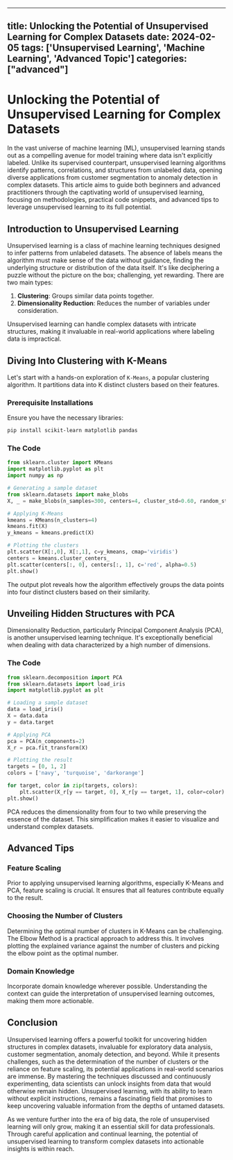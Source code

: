 
---
title: Unlocking the Potential of Unsupervised Learning for Complex Datasets
date: 2024-02-05
tags: ['Unsupervised Learning', 'Machine Learning', 'Advanced Topic']
categories: ["advanced"]
---


# Unlocking the Potential of Unsupervised Learning for Complex Datasets

In the vast universe of machine learning (ML), unsupervised learning stands out as a compelling avenue for model training where data isn't explicitly labeled. Unlike its supervised counterpart, unsupervised learning algorithms identify patterns, correlations, and structures from unlabeled data, opening diverse applications from customer segmentation to anomaly detection in complex datasets. This article aims to guide both beginners and advanced practitioners through the captivating world of unsupervised learning, focusing on methodologies, practical code snippets, and advanced tips to leverage unsupervised learning to its full potential.

## Introduction to Unsupervised Learning

Unsupervised learning is a class of machine learning techniques designed to infer patterns from unlabeled datasets. The absence of labels means the algorithm must make sense of the data without guidance, finding the underlying structure or distribution of the data itself. It's like deciphering a puzzle without the picture on the box; challenging, yet rewarding. There are two main types:

1. **Clustering**: Groups similar data points together.
2. **Dimensionality Reduction**: Reduces the number of variables under consideration.

Unsupervised learning can handle complex datasets with intricate structures, making it invaluable in real-world applications where labeling data is impractical.

## Diving Into Clustering with K-Means

Let's start with a hands-on exploration of `K-Means`, a popular clustering algorithm. It partitions data into K distinct clusters based on their features.

### Prerequisite Installations

Ensure you have the necessary libraries:

```bash
pip install scikit-learn matplotlib pandas
```

### The Code

```python
from sklearn.cluster import KMeans
import matplotlib.pyplot as plt
import numpy as np

# Generating a sample dataset
from sklearn.datasets import make_blobs
X, _ = make_blobs(n_samples=300, centers=4, cluster_std=0.60, random_state=0)

# Applying K-Means
kmeans = KMeans(n_clusters=4)
kmeans.fit(X)
y_kmeans = kmeans.predict(X)

# Plotting the clusters
plt.scatter(X[:,0], X[:,1], c=y_kmeans, cmap='viridis')
centers = kmeans.cluster_centers_
plt.scatter(centers[:, 0], centers[:, 1], c='red', alpha=0.5)
plt.show()
```

The output plot reveals how the algorithm effectively groups the data points into four distinct clusters based on their similarity.

## Unveiling Hidden Structures with PCA

Dimensionality Reduction, particularly Principal Component Analysis (PCA), is another unsupervised learning technique. It's exceptionally beneficial when dealing with data characterized by a high number of dimensions.

### The Code

```python
from sklearn.decomposition import PCA
from sklearn.datasets import load_iris
import matplotlib.pyplot as plt

# Loading a sample dataset
data = load_iris()
X = data.data
y = data.target

# Applying PCA
pca = PCA(n_components=2)
X_r = pca.fit_transform(X)

# Plotting the result
targets = [0, 1, 2]
colors = ['navy', 'turquoise', 'darkorange']

for target, color in zip(targets, colors):
    plt.scatter(X_r[y == target, 0], X_r[y == target, 1], color=color)
plt.show()
```

PCA reduces the dimensionality from four to two while preserving the essence of the dataset. This simplification makes it easier to visualize and understand complex datasets.

## Advanced Tips

### Feature Scaling

Prior to applying unsupervised learning algorithms, especially K-Means and PCA, feature scaling is crucial. It ensures that all features contribute equally to the result.

### Choosing the Number of Clusters

Determining the optimal number of clusters in K-Means can be challenging. The Elbow Method is a practical approach to address this. It involves plotting the explained variance against the number of clusters and picking the elbow point as the optimal number.

### Domain Knowledge

Incorporate domain knowledge wherever possible. Understanding the context can guide the interpretation of unsupervised learning outcomes, making them more actionable.

## Conclusion

Unsupervised learning offers a powerful toolkit for uncovering hidden structures in complex datasets, invaluable for exploratory data analysis, customer segmentation, anomaly detection, and beyond. While it presents challenges, such as the determination of the number of clusters or the reliance on feature scaling, its potential applications in real-world scenarios are immense. By mastering the techniques discussed and continuously experimenting, data scientists can unlock insights from data that would otherwise remain hidden. Unsupervised learning, with its ability to learn without explicit instructions, remains a fascinating field that promises to keep uncovering valuable information from the depths of untamed datasets.

As we venture further into the era of big data, the role of unsupervised learning will only grow, making it an essential skill for data professionals. Through careful application and continual learning, the potential of unsupervised learning to transform complex datasets into actionable insights is within reach.